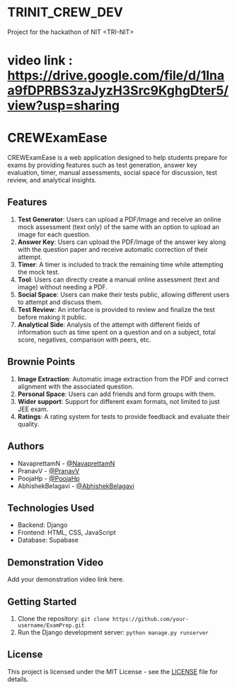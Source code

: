 # TRINIT_CREW_DEV
Project for the hackathon of NIT &lt;TRI-NIT>

# video link : https://drive.google.com/file/d/1lnaa9fDPRBS3zaJyzH3Src9KghgDter5/view?usp=sharing

# CREWExamEase

CREWExamEase is a web application designed to help students prepare for exams by providing features such as test generation, answer key evaluation, timer, manual assessments, social space for discussion, test review, and analytical insights.

## Features

1. **Test Generator**: Users can upload a PDF/Image and receive an online mock assessment (text only) of the same with an option to upload an image for each question.
2. **Answer Key**: Users can upload the PDF/Image of the answer key along with the question paper and receive automatic correction of their attempt.
3. **Timer**: A timer is included to track the remaining time while attempting the mock test.
4. **Tool**: Users can directly create a manual online assessment (text and image) without needing a PDF.
5. **Social Space**: Users can make their tests public, allowing different users to attempt and discuss them.
6. **Test Review**: An interface is provided to review and finalize the test before making it public.
7. **Analytical Side**: Analysis of the attempt with different fields of information such as time spent on a question and on a subject, total score, negatives, comparison with peers, etc.

## Brownie Points

1. **Image Extraction**: Automatic image extraction from the PDF and correct alignment with the associated question.
2. **Personal Space**: Users can add friends and form groups with them.
3. **Wider support**: Support for different exam formats, not limited to just JEE exam.
4. **Ratings**: A rating system for tests to provide feedback and evaluate their quality.

## Authors

- NavaprettamN - [@NavaprettamN](https://github.com/NavaprettamN)
- PranavV - [@PranavV](https://github.com/jainvpranav)
- PoojaHp - [@PoojaHp](https://github.com/PoojaHp)
- AbhishekBelagavi - [@AbhishekBelagavi](https://github.com/AbhishekBelagavi)

## Technologies Used

- Backend: Django
- Frontend: HTML, CSS, JavaScript
- Database: Supabase

## Demonstration Video

Add your demonstration video link here.

## Getting Started

1. Clone the repository: `git clone https://github.com/your-username/ExamPrep.git`
2. Run the Django development server: `python manage.py runserver`

## License

This project is licensed under the MIT License - see the [LICENSE](LICENSE) file for details.

